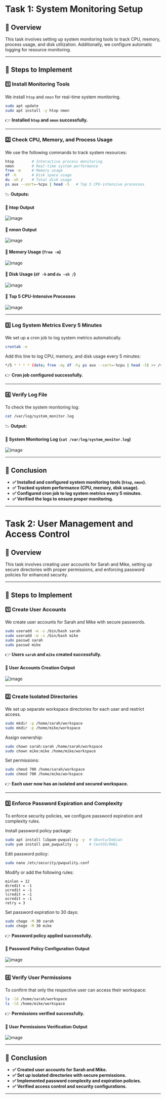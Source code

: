 # Task 1: System Monitoring Setup

## 📌 Overview
This task involves setting up system monitoring tools to track CPU, memory, process usage, and disk utilization. Additionally, we configure automatic logging for resource monitoring.

---

## 📂 Steps to Implement

### **1️⃣ Install Monitoring Tools**
We install `htop` and `nmon` for real-time system monitoring.

```bash
sudo apt update
sudo apt install -y htop nmon
```

👉 **Installed `htop` and `nmon` successfully.**

---

### **2️⃣ Check CPU, Memory, and Process Usage**
We use the following commands to track system resources:

```bash
htop        # Interactive process monitoring
nmon        # Real-time system performance
free -m     # Memory usage
df -h       # Disk space usage
du -sh /    # Total disk usage
ps aux --sort=-%cpu | head -5   # Top 5 CPU-intensive processes
```

📉 **Outputs:**
#### **🔹 htop Output**
![image](https://github.com/user-attachments/assets/72a93632-78a4-494d-ac27-8df44ee7541f)


#### **🔹 nmon Output**
![image](https://github.com/user-attachments/assets/b339ab63-4c05-4cd7-8741-5ca24fe7347c)


#### **🔹 Memory Usage (`free -m`)**

![image](https://github.com/user-attachments/assets/1821648b-d4dc-4dad-ba82-2c1e903b58a1)



#### **🔹 Disk Usage (`df -h` and `du -sh /`)**

![image](https://github.com/user-attachments/assets/f85d4b0c-40fe-420e-96a4-595b1b79c862)


#### **🔹 Top 5 CPU-Intensive Processes**

![image](https://github.com/user-attachments/assets/27f52933-9b28-4932-b028-f975634d1611)



---

### **3️⃣ Log System Metrics Every 5 Minutes**
We set up a cron job to log system metrics automatically.

```bash
crontab -e
```
Add this line to log CPU, memory, and disk usage every 5 minutes:

```bash
*/5 * * * * (date; free -m; df -h; ps aux --sort=-%cpu | head -5) >> /var/log/system_monitor.log
```

👉 **Cron job configured successfully.**

---

### **4️⃣ Verify Log File**
To check the system monitoring log:

```bash
cat /var/log/system_monitor.log
```

📉 **Output:**
#### **🔹 System Monitoring Log (`cat /var/log/system_monitor.log`)**
![image](https://github.com/user-attachments/assets/34f61ce1-4367-48d8-b6b8-206807615a06)


---

## 📌 Conclusion
- **✅ Installed and configured system monitoring tools (`htop`, `nmon`).**  
- **✅ Tracked system performance (CPU, memory, disk usage).**  
- **✅ Configured cron job to log system metrics every 5 minutes.**  
- **✅ Verified the logs to ensure proper monitoring.**  

---

# Task 2: User Management and Access Control

## 📌 Overview
This task involves creating user accounts for Sarah and Mike, setting up secure directories with proper permissions, and enforcing password policies for enhanced security.

---

## 📂 Steps to Implement

### **1️⃣ Create User Accounts**
We create user accounts for Sarah and Mike with secure passwords.

```bash
sudo useradd -m -s /bin/bash sarah
sudo useradd -m -s /bin/bash mike
sudo passwd sarah
sudo passwd mike
```

👉 **Users `sarah` and `mike` created successfully.**

#### **🔹 User Accounts Creation Output**
![image](https://github.com/user-attachments/assets/ed840deb-5df9-42d8-9ef2-2c027411ca49)


---

### **2️⃣ Create Isolated Directories**
We set up separate workspace directories for each user and restrict access.

```bash
sudo mkdir -p /home/sarah/workspace
sudo mkdir -p /home/mike/workspace
```

Assign ownership:
```bash
sudo chown sarah:sarah /home/sarah/workspace
sudo chown mike:mike /home/mike/workspace
```

Set permissions:
```bash
sudo chmod 700 /home/sarah/workspace
sudo chmod 700 /home/mike/workspace
```

👉 **Each user now has an isolated and secured workspace.**

---

### **3️⃣ Enforce Password Expiration and Complexity**
To enforce security policies, we configure password expiration and complexity rules.

Install password policy package:
```bash
sudo apt install libpam-pwquality -y  # Ubuntu/Debian
sudo yum install pam_pwquality -y     # CentOS/RHEL
```

Edit password policy:
```bash
sudo nano /etc/security/pwquality.conf
```
Modify or add the following rules:
```
minlen = 12
dcredit = -1
ucredit = -1
lcredit = -1
ocredit = -1
retry = 3
```

Set password expiration to 30 days:
```bash
sudo chage -M 30 sarah
sudo chage -M 30 mike
```

👉 **Password policy applied successfully.**

#### **🔹 Password Policy Configuration Output**
![image](https://github.com/user-attachments/assets/5002f6d4-3f7b-4db7-a9c3-c204262507d7)


---

### **4️⃣ Verify User Permissions**
To confirm that only the respective user can access their workspace:
```bash
ls -ld /home/sarah/workspace
ls -ld /home/mike/workspace
```

👉 **Permissions verified successfully.**

#### **🔹 User Permissions Verification Output**
![image](https://github.com/user-attachments/assets/c59f128d-14f4-434e-9105-a167173748b8)

---

## 📌 Conclusion
- **✅ Created user accounts for Sarah and Mike.**  
- **✅ Set up isolated directories with secure permissions.**  
- **✅ Implemented password complexity and expiration policies.**  
- **✅ Verified access control and security configurations.**  

---





  

